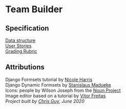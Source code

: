 # Team Builder

## Specification

[Data structure](https://miro.com/app/board/o9J_ksjKxc4=/)  
[User Stories](https://documentcloud.adobe.com/link/review?uri=urn%3Aaaid%3Ascds%3AUS%3A2c90ba9d-fed9-48d5-82c5-3db7170b49ad)  
[Grading Rubric](https://documentcloud.adobe.com/link/review?uri=urn%3Aaaid%3Ascds%3AUS%3A615b178b-748c-4465-9ecd-bfc2527515e2)  

## Attributions

Django Formsets tutorial by [Nicole Harris](https://whoisnicoleharris.com/2015/01/06/implementing-django-formsets.html)  
Django Dynamic Formsets by [Stanislaus Madueke](https://github.com/elo80ka/django-dynamic-formset/blob/master/docs/usage.rst)  
Icons: people by Wilson Joseph from the [Noun Project](https://thenounproject.com)   
Image editor based on a tutorial by [Vitor Freitas](https://simpleisbetterthancomplex.com/tutorial/2017/03/02/how-to-crop-images-in-a-django-application.html)   
_Project built by [Chris Guy](https://www.linkedin.com/in/gidsey/), June 2020_